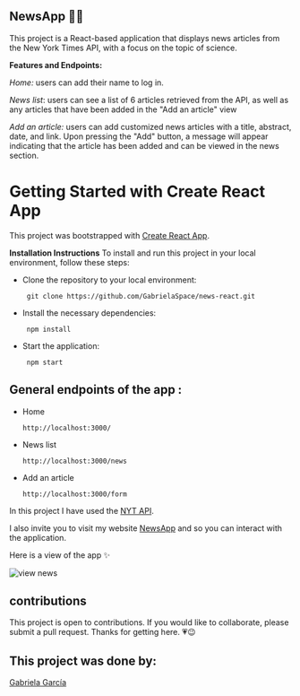 ## NewsApp :bookmark_tabs:📰
 
   This project is a React-based application that displays news articles from the New York Times API, with a focus on the topic of science.


**Features and Endpoints:** 


*Home:* users can add their name to log in.

*News list*: users can see a list of 6 articles retrieved from the API, as well as any articles that have been added in the "Add an article" view

*Add an article:*  users can add customized news articles with a title, abstract, date, and link. Upon pressing the "Add" button, a message will appear indicating that the article has been added and can be viewed in the news section.



# Getting Started with Create React App

This project was bootstrapped with [Create React App](https://github.com/facebook/create-react-app).


**Installation Instructions**
To install and run this project in your local environment, follow these steps:

 - Clone the repository to your local environment:

		git clone https://github.com/GabrielaSpace/news-react.git

 - Install the necessary dependencies:

		npm install

 - Start the application:

		npm start


## General endpoints of the app :

 -  Home

		http://localhost:3000/
		
 -   News list

	     http://localhost:3000/news

 -   Add an article

	     http://localhost:3000/form




In this project I have used the [NYT API](https://developer.nytimes.com/apis).

I also invite you to visit my website [NewsApp](https://63fa3ec42c7bf9000862c930--snazzy-frangipane-a5f6c7.netlify.app/) and so you can interact with the application.

Here is a view of the app :sparkles:

 ![view news](https://github.com/GabrielaSpace/MovieApp/blob/main/public/assets/view.png)
 





## contributions

This project is open to contributions. If you would like to collaborate, please submit a pull request. Thanks for getting here. :heartpulse::wink: 

## This project was done by:


[Gabriela García](https://github.com/GabrielaSpace)

